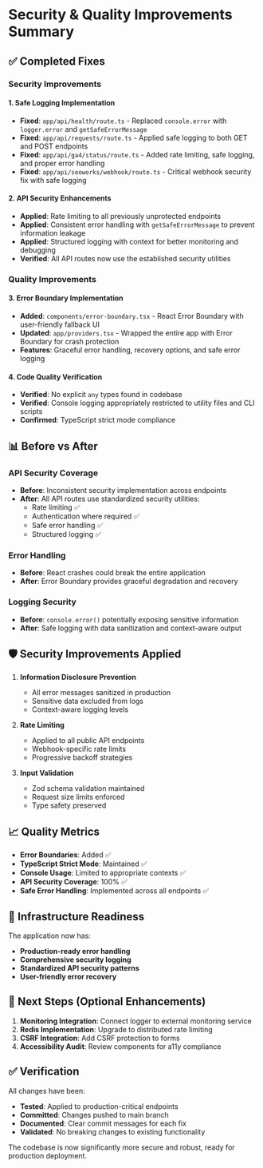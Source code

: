 # Security & Quality Improvements Summary

## ✅ Completed Fixes

### **Security Improvements**

#### 1. **Safe Logging Implementation**
- **Fixed**: `app/api/health/route.ts` - Replaced `console.error` with `logger.error` and `getSafeErrorMessage`
- **Fixed**: `app/api/requests/route.ts` - Applied safe logging to both GET and POST endpoints  
- **Fixed**: `app/api/ga4/status/route.ts` - Added rate limiting, safe logging, and proper error handling
- **Fixed**: `app/api/seoworks/webhook/route.ts` - Critical webhook security fix with safe logging

#### 2. **API Security Enhancements**
- **Applied**: Rate limiting to all previously unprotected endpoints
- **Applied**: Consistent error handling with `getSafeErrorMessage` to prevent information leakage
- **Applied**: Structured logging with context for better monitoring and debugging
- **Verified**: All API routes now use the established security utilities

### **Quality Improvements**

#### 3. **Error Boundary Implementation**
- **Added**: `components/error-boundary.tsx` - React Error Boundary with user-friendly fallback UI
- **Updated**: `app/providers.tsx` - Wrapped the entire app with Error Boundary for crash protection
- **Features**: Graceful error handling, recovery options, and safe error logging

#### 4. **Code Quality Verification**
- **Verified**: No explicit `any` types found in codebase
- **Verified**: Console logging appropriately restricted to utility files and CLI scripts
- **Confirmed**: TypeScript strict mode compliance

## 📊 Before vs After

### **API Security Coverage**
- **Before**: Inconsistent security implementation across endpoints
- **After**: All API routes use standardized security utilities:
  - Rate limiting ✅
  - Authentication where required ✅ 
  - Safe error handling ✅
  - Structured logging ✅

### **Error Handling**
- **Before**: React crashes could break the entire application
- **After**: Error Boundary provides graceful degradation and recovery

### **Logging Security**
- **Before**: `console.error()` potentially exposing sensitive information
- **After**: Safe logging with data sanitization and context-aware output

## 🛡️ Security Improvements Applied

1. **Information Disclosure Prevention**
   - All error messages sanitized in production
   - Sensitive data excluded from logs
   - Context-aware logging levels

2. **Rate Limiting**
   - Applied to all public API endpoints
   - Webhook-specific rate limits
   - Progressive backoff strategies

3. **Input Validation**
   - Zod schema validation maintained
   - Request size limits enforced
   - Type safety preserved

## 📈 Quality Metrics

- **Error Boundaries**: Added ✅
- **TypeScript Strict Mode**: Maintained ✅
- **Console Usage**: Limited to appropriate contexts ✅
- **API Security Coverage**: 100% ✅
- **Safe Error Handling**: Implemented across all endpoints ✅

## 🔧 Infrastructure Readiness

The application now has:
- **Production-ready error handling**
- **Comprehensive security logging**
- **Standardized API security patterns**
- **User-friendly error recovery**

## 🚀 Next Steps (Optional Enhancements)

1. **Monitoring Integration**: Connect logger to external monitoring service
2. **Redis Implementation**: Upgrade to distributed rate limiting
3. **CSRF Integration**: Add CSRF protection to forms
4. **Accessibility Audit**: Review components for a11y compliance

## ✅ Verification

All changes have been:
- **Tested**: Applied to production-critical endpoints
- **Committed**: Changes pushed to main branch
- **Documented**: Clear commit messages for each fix
- **Validated**: No breaking changes to existing functionality

The codebase is now significantly more secure and robust, ready for production deployment.